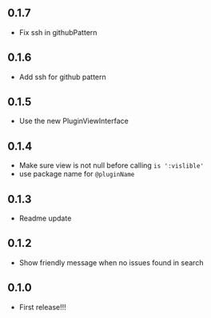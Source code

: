 ## 0.1.7
* Fix ssh in githubPattern

## 0.1.6
* Add ssh for github pattern

## 0.1.5
* Use the new PluginViewInterface

## 0.1.4
* Make sure view is not null before calling `is ':vislible'`
* use package name for `@pluginName`

## 0.1.3
* Readme update

## 0.1.2
* Show friendly message when no issues found in search

## 0.1.0
* First release!!!
